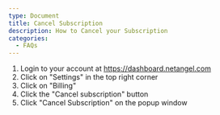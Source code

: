 ```yaml
---
type: Document
title: Cancel Subscription
description: How to Cancel your Subscription
categories:
  - FAQs
---
```

1. Login to your account at <https://dashboard.netangel.com>
2. Click on "Settings" in the top right corner
3. Click on "Billing"
4. Click the "Cancel subscription" button
5. Click "Cancel Subscription" on the popup window
